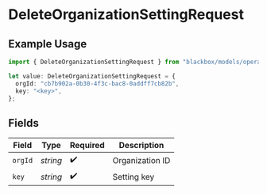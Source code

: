 # DeleteOrganizationSettingRequest

## Example Usage

```typescript
import { DeleteOrganizationSettingRequest } from "blackbox/models/operations";

let value: DeleteOrganizationSettingRequest = {
  orgId: "cb7b902a-0b30-4f3c-bac8-0addff7cb82b",
  key: "<key>",
};
```

## Fields

| Field              | Type               | Required           | Description        |
| ------------------ | ------------------ | ------------------ | ------------------ |
| `orgId`            | *string*           | :heavy_check_mark: | Organization ID    |
| `key`              | *string*           | :heavy_check_mark: | Setting key        |